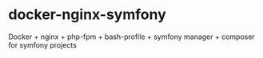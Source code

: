 # docker-nginx-symfony
Docker + nginx + php-fpm + bash-profile + symfony manager + composer for symfony projects
